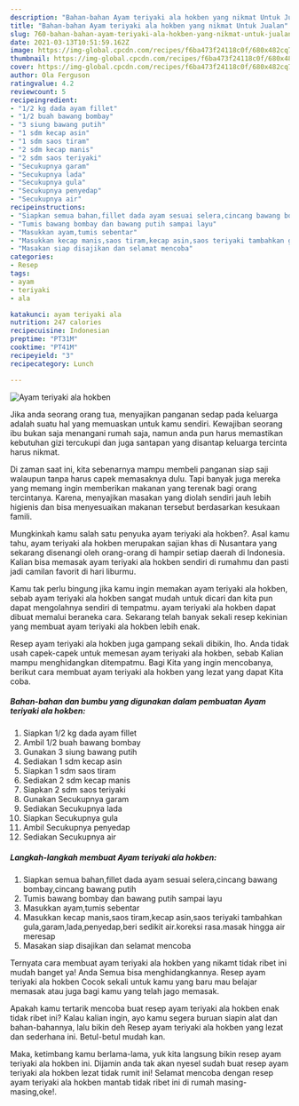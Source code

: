 ```yaml
---
description: "Bahan-bahan Ayam teriyaki ala hokben yang nikmat Untuk Jualan"
title: "Bahan-bahan Ayam teriyaki ala hokben yang nikmat Untuk Jualan"
slug: 760-bahan-bahan-ayam-teriyaki-ala-hokben-yang-nikmat-untuk-jualan
date: 2021-03-13T10:51:59.162Z
image: https://img-global.cpcdn.com/recipes/f6ba473f24118c0f/680x482cq70/ayam-teriyaki-ala-hokben-foto-resep-utama.jpg
thumbnail: https://img-global.cpcdn.com/recipes/f6ba473f24118c0f/680x482cq70/ayam-teriyaki-ala-hokben-foto-resep-utama.jpg
cover: https://img-global.cpcdn.com/recipes/f6ba473f24118c0f/680x482cq70/ayam-teriyaki-ala-hokben-foto-resep-utama.jpg
author: Ola Ferguson
ratingvalue: 4.2
reviewcount: 5
recipeingredient:
- "1/2 kg dada ayam fillet"
- "1/2 buah bawang bombay"
- "3 siung bawang putih"
- "1 sdm kecap asin"
- "1 sdm saos tiram"
- "2 sdm kecap manis"
- "2 sdm saos teriyaki"
- "Secukupnya garam"
- "Secukupnya lada"
- "Secukupnya gula"
- "Secukupnya penyedap"
- "Secukupnya air"
recipeinstructions:
- "Siapkan semua bahan,fillet dada ayam sesuai selera,cincang bawang bombay,cincang bawang putih"
- "Tumis bawang bombay dan bawang putih sampai layu"
- "Masukkan ayam,tumis sebentar"
- "Masukkan kecap manis,saos tiram,kecap asin,saos teriyaki tambahkan gula,garam,lada,penyedap,beri sedikit air.koreksi rasa.masak hingga air meresap"
- "Masakan siap disajikan dan selamat mencoba"
categories:
- Resep
tags:
- ayam
- teriyaki
- ala

katakunci: ayam teriyaki ala 
nutrition: 247 calories
recipecuisine: Indonesian
preptime: "PT31M"
cooktime: "PT41M"
recipeyield: "3"
recipecategory: Lunch

---
```



![Ayam teriyaki ala hokben](https://img-global.cpcdn.com/recipes/f6ba473f24118c0f/680x482cq70/ayam-teriyaki-ala-hokben-foto-resep-utama.jpg)

Jika anda seorang orang tua, menyajikan panganan sedap pada keluarga adalah suatu hal yang memuaskan untuk kamu sendiri. Kewajiban seorang ibu bukan saja menangani rumah saja, namun anda pun harus memastikan kebutuhan gizi tercukupi dan juga santapan yang disantap keluarga tercinta harus nikmat.

Di zaman  saat ini, kita sebenarnya mampu membeli panganan siap saji walaupun tanpa harus capek memasaknya dulu. Tapi banyak juga mereka yang memang ingin memberikan makanan yang terenak bagi orang tercintanya. Karena, menyajikan masakan yang diolah sendiri jauh lebih higienis dan bisa menyesuaikan makanan tersebut berdasarkan kesukaan famili. 



Mungkinkah kamu salah satu penyuka ayam teriyaki ala hokben?. Asal kamu tahu, ayam teriyaki ala hokben merupakan sajian khas di Nusantara yang sekarang disenangi oleh orang-orang di hampir setiap daerah di Indonesia. Kalian bisa memasak ayam teriyaki ala hokben sendiri di rumahmu dan pasti jadi camilan favorit di hari liburmu.

Kamu tak perlu bingung jika kamu ingin memakan ayam teriyaki ala hokben, sebab ayam teriyaki ala hokben sangat mudah untuk dicari dan kita pun dapat mengolahnya sendiri di tempatmu. ayam teriyaki ala hokben dapat dibuat memalui beraneka cara. Sekarang telah banyak sekali resep kekinian yang membuat ayam teriyaki ala hokben lebih enak.

Resep ayam teriyaki ala hokben juga gampang sekali dibikin, lho. Anda tidak usah capek-capek untuk memesan ayam teriyaki ala hokben, sebab Kalian mampu menghidangkan ditempatmu. Bagi Kita yang ingin mencobanya, berikut cara membuat ayam teriyaki ala hokben yang lezat yang dapat Kita coba.

<!--inarticleads1-->

##### Bahan-bahan dan bumbu yang digunakan dalam pembuatan Ayam teriyaki ala hokben:

1. Siapkan 1/2 kg dada ayam fillet
1. Ambil 1/2 buah bawang bombay
1. Gunakan 3 siung bawang putih
1. Sediakan 1 sdm kecap asin
1. Siapkan 1 sdm saos tiram
1. Sediakan 2 sdm kecap manis
1. Siapkan 2 sdm saos teriyaki
1. Gunakan Secukupnya garam
1. Sediakan Secukupnya lada
1. Siapkan Secukupnya gula
1. Ambil Secukupnya penyedap
1. Sediakan Secukupnya air




<!--inarticleads2-->

##### Langkah-langkah membuat Ayam teriyaki ala hokben:

1. Siapkan semua bahan,fillet dada ayam sesuai selera,cincang bawang bombay,cincang bawang putih
1. Tumis bawang bombay dan bawang putih sampai layu
1. Masukkan ayam,tumis sebentar
1. Masukkan kecap manis,saos tiram,kecap asin,saos teriyaki tambahkan gula,garam,lada,penyedap,beri sedikit air.koreksi rasa.masak hingga air meresap
1. Masakan siap disajikan dan selamat mencoba




Ternyata cara membuat ayam teriyaki ala hokben yang nikamt tidak ribet ini mudah banget ya! Anda Semua bisa menghidangkannya. Resep ayam teriyaki ala hokben Cocok sekali untuk kamu yang baru mau belajar memasak atau juga bagi kamu yang telah jago memasak.

Apakah kamu tertarik mencoba buat resep ayam teriyaki ala hokben enak tidak ribet ini? Kalau kalian ingin, ayo kamu segera buruan siapin alat dan bahan-bahannya, lalu bikin deh Resep ayam teriyaki ala hokben yang lezat dan sederhana ini. Betul-betul mudah kan. 

Maka, ketimbang kamu berlama-lama, yuk kita langsung bikin resep ayam teriyaki ala hokben ini. Dijamin anda tak akan nyesel sudah buat resep ayam teriyaki ala hokben lezat tidak rumit ini! Selamat mencoba dengan resep ayam teriyaki ala hokben mantab tidak ribet ini di rumah masing-masing,oke!.

